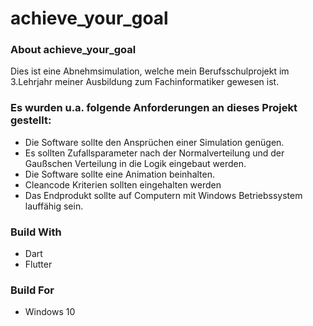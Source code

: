 # achieve_your_goal

### About achieve_your_goal

Dies ist eine Abnehmsimulation, welche mein Berufsschulprojekt im 3.Lehrjahr meiner Ausbildung zum Fachinformatiker gewesen ist.

### Es wurden u.a. folgende Anforderungen an dieses Projekt gestellt:

- Die Software sollte den Ansprüchen einer Simulation genügen.
- Es sollten Zufallsparameter nach der Normalverteilung und der Gaußschen Verteilung in die Logik eingebaut werden.
- Die Software sollte eine Animation beinhalten.
- Cleancode Kriterien sollten eingehalten werden
- Das Endprodukt sollte auf Computern mit Windows Betriebssystem lauffähig sein.

### Build With

- Dart
- Flutter

### Build For

- Windows 10
